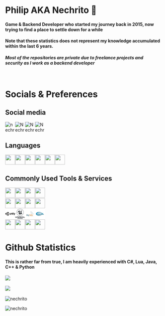 
<h1 align="left">Philip AKA Nechrito 🎉
    <!-- <img src="https://visitor-badge.glitch.me/badge?page_id=nechrito.visitor-badge"/> -->
</h1>
<p>
    <h4>Game & Backend Developer who started my journey back in 2015, now trying to find a place to settle down for a while</h4>
    <p>
        <h4><strong>Note</strong> that these statistics does not represent my knowledge accumulated within the last 6 years.</h4>
        <h4><em>Most of the repositories are private due to freelance projects and security as I work as a backend developer</em></h4>
    </p>
</p> 

<br/>

# Socials & Preferences

## Social media

[<img height="32" width="32" align="left" alt="nechrito.org" src="https://cdn.iconscout.com/icon/free/png-64/internet-2359147-1971067.png" />][website]
[<img height="32" width="32" align="left" alt="Nechrito | LinkedIn" src="https://cdn.iconscout.com/icon/free/png-64/linkedin-208-916919.png" />][linkedin]
[<img height="32" width="32" align="left" alt="Nechrito | Instagram" src="https://cdn.iconscout.com/icon/free/png-64/instagram-188-498425.png" />][instagram]
[<img height="32" width="32" align="left" alt="Nechrito | Twitter" src="https://cdn.iconscout.com/icon/free/png-64/twitter-241-721979.png" />][twitter]

<br />
<br />

## Languages

<img align="left" height="32" width="32" src="https://cdn.iconscout.com/icon/free/png-64/csharp-1-1175241.png" />
<img align="left" height="32" width="32" src="https://cdn.iconscout.com/icon/free/png-64/cplusplus-3521365-2944809.png" />
<img align="left" height="32" width="32" src="https://cdn.iconscout.com/icon/free/png-64/python-3628999-3030224.png" />
<img align="left" height="32" width="32" src="https://cdn.iconscout.com/icon/free/png-64/lua-3521554-2944972.png" />
<img align="left" height="32" width="32" src="https://cdn.iconscout.com/icon/free/png-64/java-3628857-3029997.png" />
<img align="left" height="32" width="32" src="https://cdn.iconscout.com/icon/free/png-64/swift-282412.png" />

<br />
<br />

## Commonly Used Tools & Services

<img align="left" height="32" width="32" src="https://cdn.iconscout.com/icon/free/png-64/github-40-432516.png" />
<img align="left" height="32" width="32" src="https://cdn.iconscout.com/icon/free/png-64/git-225996.png" />
<img align="left" height="32" width="32" src="https://cdn.iconscout.com/icon/free/png-64/cmake-3521346-2944790.png" />
<img align="left" height="32" width="32" src="https://cdn.iconscout.com/icon/free/png-64/microsoft-dotnet-1175177.png" />

<br />
<br />

<img align="left" height="32" width="32" src="https://cdn.iconscout.com/icon/free/png-64/azure-devops-3628645-3029870.png" />
<img align="left" height="32" width="32" src="https://cdn.iconscout.com/icon/free/png-64/azure-1-190761.png" />
<img align="left" height="32" width="32" src="https://cdn.iconscout.com/icon/free/png-64/azure-1868965-1583129.png" />
<img align="left" height="32" width="32" src="https://cdn.iconscout.com/icon/free/png-64/npm-1767905-1502158.png"  />

<br />
<br />

<img align="left" height="32" width="32" src="https://raw.githubusercontent.com/github/explore/80688e429a7d4ef2fca1e82350fe8e3517d3494d/topics/unity/unity.png"/>
<img align="left" height="32" width="32" src="https://raw.githubusercontent.com/github/explore/80688e429a7d4ef2fca1e82350fe8e3517d3494d/topics/unreal-engine/unreal-engine.png"/>
<img align="left" height="32" width="32" src="https://raw.githubusercontent.com/github/explore/80688e429a7d4ef2fca1e82350fe8e3517d3494d/topics/mysql/mysql.png"/>
<img align="left" height="32" width="32" src="https://raw.githubusercontent.com/github/explore/80688e429a7d4ef2fca1e82350fe8e3517d3494d/topics/opengl/opengl.png" />

<br />
<br />

<img align="left" height="32" width="32" src="https://unpkg.com/simple-icons@v5/icons/vulkan.svg"/>
<img align="left" height="32" width="32" src="https://cdn.iconscout.com/icon/free/png-64/ios-apple-572947.png"/>
<img align="left" height="32" width="32" src="https://cdn.iconscout.com/icon/free/png-64/android-247-1175275.png" />
<img align="left" height="32" width="32" src="https://cdn.iconscout.com/icon/free/png-64/oculus-3521617-2945061.png"/>

<br />
<br />

# Github Statistics

<!-- Colors -->
<!-- dark, radical, merko, gruvbox, tokyonight, onedark, cobalt, synthwave, highcontrast, dracula -->
<!-- &hide=stars,commits,prs,issues,contribs -->

<p>
    <!-- Most used languages -->
    <h4>This is rather far from true, I am heavily experienced with C#, Lua, Java, C++ & Python</h4>
    <p>
        <img src="https://github-readme-stats-nechrito.vercel.app/api/top-langs?username=Nechrito&count_private=true&theme=dracula&include_all_commits=true&card_width=400&langs_count=10&layout=compact"/>
    </p>
</p>

<p>
    <!-- Github Stats -->
    <img src="https://github-readme-stats-nechrito.vercel.app/api?username=Nechrito&count_private=true&theme=dracula&show_icons=true&include_all_commits=true">
</p>

<p>
    <!-- Github Contributions -->
    <img src="https://github-readme-streak-stats.herokuapp.com/?user=nechrito&theme=dracula" alt="nechrito" />
</p>

<p>
    <!-- Github Badges/Trophies -->
    <img height=165 src="https://github-profile-trophy.vercel.app/?username=nechrito&theme=dracula" alt="nechrito" />
</p>

[website]:   http://nechrito.org/
[twitter]:   https://twitter.com/N3chrito
[instagram]: https://instagram.com/Hobbygroggare
[linkedin]:  https://www.linkedin.com/in/philip-lindh-599707199/